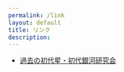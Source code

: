 ```yaml
---
permalink: /link
layout: default
title: リンク
description: 
---
```


- [過去の初代星・初代銀河研究会](http://tpweb2.phys.konan-u.ac.jp/~shodai/)
